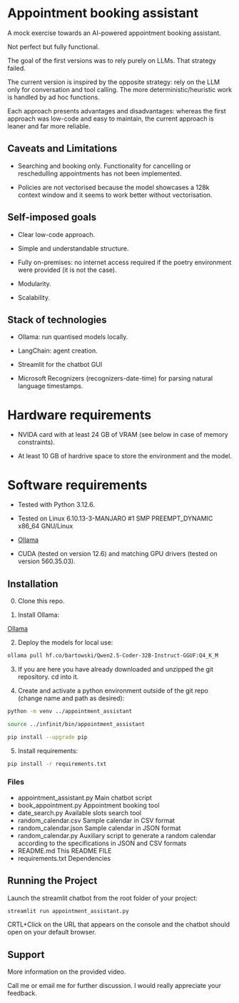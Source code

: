 # Appointment booking assistant

A mock exercise towards an AI-powered appointment booking assistant.

Not perfect but fully functional.

The goal of the first versions was to rely purely on LLMs. That strategy failed.

The current version is inspired by the opposite strategy: rely on the LLM only for conversation and tool calling. The more deterministic/heuristic work is handled by ad hoc functions.

Each approach presents advantages and disadvantages: whereas the first approach was low-code and easy to maintain, the current approach is leaner and far more reliable.

## Caveats and Limitations

- Searching and booking only. Functionality for cancelling or reschedulling appointments has not been implemented.

- Policies are not vectorised because the model showcases a 128k context window and it seems to work better without vectorisation.

## Self-imposed goals

- Clear low-code approach.

- Simple and understandable structure.

- Fully on-premises: no internet access required if the poetry environment were provided (it is not the case).

- Modularity.

- Scalability.

## Stack of technologies

- Ollama: run quantised models locally.

- LangChain: agent creation.

- Streamlit for the chatbot GUI

- Microsoft Recognizers (recognizers-date-time) for parsing natural language timestamps.

# Hardware requirements

- NVIDA card with at least 24 GB of VRAM (see below in case of memory constraints).

- At least 10 GB of hardrive space to store the environment and the model.

# Software requirements

- Tested with Python 3.12.6.

- Tested on Linux 6.10.13-3-MANJARO #1 SMP PREEMPT_DYNAMIC x86_64 GNU/Linux

- [Ollama](https://github.com/ollama/ollama/blob/main/docs/linux.md)

- CUDA (tested on version 12.6) and matching GPU drivers (tested on version 560.35.03).

## Installation

0. Clone this repo.

1. Install Ollama:

[Ollama](https://github.com/ollama/ollama)

2. Deploy the models for local use:

```bash
ollama pull hf.co/bartowski/Qwen2.5-Coder-32B-Instruct-GGUF:Q4_K_M
```

3. If you are here you have already downloaded and unzipped the git repository. cd into it.

4. Create and activate a python environment outside of the git repo (change name and path as desired):

```bash
python -m venv ../appointment_assistant
```
```bash
source ../infinit/bin/appointment_assistant
```
```bash
pip install --upgrade pip
```

5. Install requirements:

```bash
pip install -r requirements.txt
```

### Files

- appointment_assistant.py      Main chatbot script
- book_appointment.py           Appointment booking tool
- date_search.py                Available slots search tool
- random_calendar.csv           Sample calendar in CSV format
- random_calendar.json          Sample calendar in JSON format
- random_calendar.py            Auxiliary script to generate a random calendar according to the specifications in JSON and CSV formats
- README.md                     This README FILE
- requirements.txt              Dependencies


## Running the Project

Launch the streamlit chatbot from the root folder of your project:

```bash
streamlit run appointment_assistant.py
```

CRTL+Click on the URL that appears on the console and the chatbot should open on your default browser.


## Support

More information on the provided video.

Call me or email me for further discussion. I would really appreciate your feedback.


